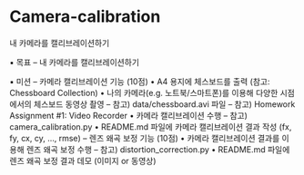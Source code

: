 # Camera-calibration
내 카메라를 캘리브레이션하기

▪ 목표
– 내 카메라를 캘리브레이션하기

▪ 미션
– 카메라 캘리브레이션 기능 (10점)
• A4 용지에 체스보드를 출력 (참고: Chessboard Collection)
• 나의 카메라(e.g. 노트북/스마트폰)를 이용해 다양한 시점에서의 체스보드 동영상 촬영
– 참고) data/chessboard.avi 파일
– 참고) Homework Assignment #1: Video Recorder
• 카메라 캘리브레이션 수행
– 참고) camera_calibration.py
• README.md 파일에 카메라 캘리브레이션 결과 작성 (fx, fy, cx, cy, …, rmse)
– 렌즈 왜곡 보정 기능 (10점)
• 카메라 캘리브레이션 결과를 이용해 렌즈 왜곡 보정 수행
– 참고) distortion_correction.py
• README.md 파일에 렌즈 왜곡 보정 결과 데모 (이미지 or 동영상)
